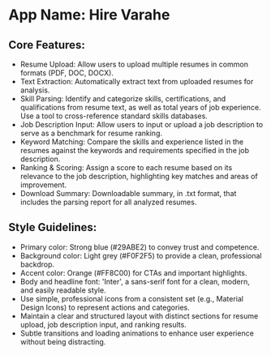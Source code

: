 # **App Name**: Hire Varahe

## Core Features:

- Resume Upload: Allow users to upload multiple resumes in common formats (PDF, DOC, DOCX).
- Text Extraction: Automatically extract text from uploaded resumes for analysis.
- Skill Parsing: Identify and categorize skills, certifications, and qualifications from resume text, as well as total years of job experience. Use a tool to cross-reference standard skills databases.
- Job Description Input: Allow users to input or upload a job description to serve as a benchmark for resume ranking.
- Keyword Matching: Compare the skills and experience listed in the resumes against the keywords and requirements specified in the job description.
- Ranking & Scoring: Assign a score to each resume based on its relevance to the job description, highlighting key matches and areas of improvement.
- Download Summary: Downloadable summary, in .txt format, that includes the parsing report for all analyzed resumes.

## Style Guidelines:

- Primary color: Strong blue (#29ABE2) to convey trust and competence.
- Background color: Light grey (#F0F2F5) to provide a clean, professional backdrop.
- Accent color: Orange (#FF8C00) for CTAs and important highlights.
- Body and headline font: 'Inter', a sans-serif font for a clean, modern, and easily readable style.
- Use simple, professional icons from a consistent set (e.g., Material Design Icons) to represent actions and categories.
- Maintain a clear and structured layout with distinct sections for resume upload, job description input, and ranking results.
- Subtle transitions and loading animations to enhance user experience without being distracting.